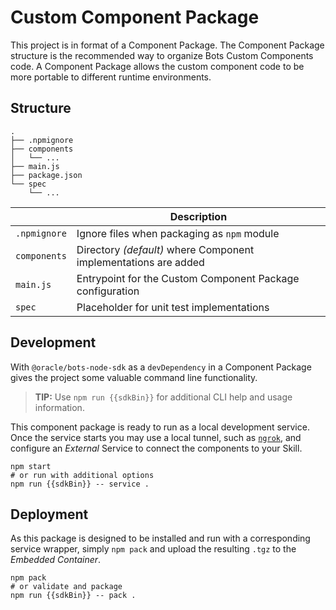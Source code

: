 # Custom Component Package

This project is in format of a Component Package. The Component Package structure
is the recommended way to organize Bots Custom Components code. A Component
Package allows the custom component code to be more portable to different
runtime environments.

## Structure

```text
.
├── .npmignore
├── components
│   └── ...
├── main.js
├── package.json
└── spec
    └── ...
```

| | Description |
|--|--|
| `.npmignore` | Ignore files when packaging as `npm` module |
| `components` | Directory _(default)_ where Component implementations are added |
| `main.js` | Entrypoint for the Custom Component Package configuration |
| `spec` | Placeholder for unit test implementations |

## Development

With `@oracle/bots-node-sdk` as a `devDependency` in a Component Package
gives the project some valuable command line functionality.

> **TIP:** Use `npm run {{sdkBin}}` for additional CLI help and usage information.

This component package is ready to run as a local development service. Once the
service starts you may use a local tunnel, such as [`ngrok`](https://ngrok.com/),
and configure an _External_ Service to connect the components to your Skill.

```shell
npm start
# or run with additional options
npm run {{sdkBin}} -- service .
```

## Deployment

As this package is designed to be installed and run with a corresponding service
wrapper, simply `npm pack` and upload the resulting `.tgz` to the _Embedded Container_.

```shell
npm pack
# or validate and package
npm run {{sdkBin}} -- pack .
```